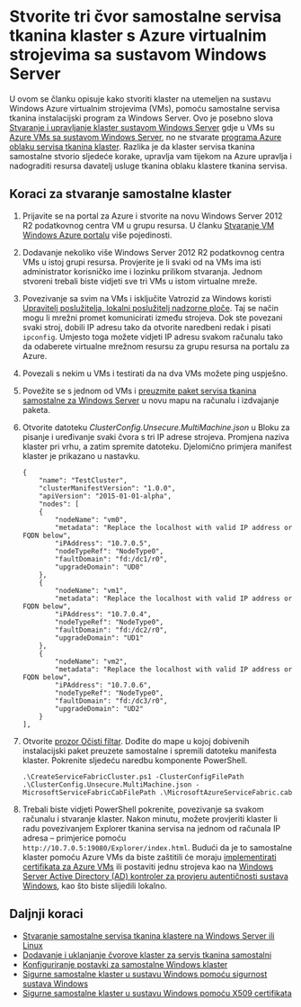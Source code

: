 <properties
   pageTitle="Stvaranje samostalne klaster s Azure VMs sa sustavom Windows | Microsoft Azure"
   description="Saznajte kako stvarati i upravljati programa klaster tkanina servisa Azure na Azure virtualnim strojevima sa sustavom Windows Server."
   services="service-fabric"
   documentationCenter=".net"
   authors="dsk-2015"
   manager="timlt"
   editor=""/>

<tags
   ms.service="service-fabric"
   ms.devlang="dotnet"
   ms.topic="article"
   ms.tgt_pltfrm="NA"
   ms.workload="NA"
   ms.date="08/05/2016"
   ms.author="dkshir;chackdan"/>



# <a name="create-a-three-node-standalone-service-fabric-cluster-with-azure-virtual-machines-running-windows-server"></a>Stvorite tri čvor samostalne servisa tkanina klaster s Azure virtualnim strojevima sa sustavom Windows Server

U ovom se članku opisuje kako stvoriti klaster na utemeljen na sustavu Windows Azure virtualnim strojevima (VMs), pomoću samostalne servisa tkanina instalacijski program za Windows Server. Ovo je posebno slova [Stvaranje i upravljanje klaster sustavom Windows Server](service-fabric-cluster-creation-for-windows-server.md) gdje u VMs su [Azure VMs sa sustavom Windows Server](../virtual-machines/virtual-machines-windows-hero-tutorial.md), no ne stvarate [programa Azure oblaku servisa tkanina klaster](service-fabric-cluster-creation-via-portal.md). Razlika je da klaster servisa tkanina samostalne stvorio sljedeće korake, upravlja vam tijekom na Azure upravlja i nadograditi resursa davatelj usluge tkanina oblaku klastere tkanina servisa.


## <a name="steps-to-create-the-standalone-cluster"></a>Koraci za stvaranje samostalne klaster

1. Prijavite se na portal za Azure i stvorite na novu Windows Server 2012 R2 podatkovnog centra VM u grupu resursa. U članku [Stvaranje VM Windows Azure portalu](../virtual-machines/virtual-machines-windows-hero-tutorial.md) više pojedinosti.
2. Dodavanje nekoliko više Windows Server 2012 R2 podatkovnog centra VMs u istoj grupi resursa. Provjerite je li svaki od na VMs ima isti administrator korisničko ime i lozinku prilikom stvaranja. Jednom stvoreni trebali biste vidjeti sve tri VMs u istom virtualne mreže.
3. Povezivanje sa svim na VMs i isključite Vatrozid za Windows koristi [Upravitelj poslužitelja, lokalni poslužitelj nadzorne ploče](https://technet.microsoft.com/library/jj134147.aspx). Taj se način mogu li mrežni promet komunicirati između strojeva. Dok ste povezani svaki stroj, dobili IP adresu tako da otvorite naredbeni redak i pisati `ipconfig`. Umjesto toga možete vidjeti IP adresu svakom računalu tako da odaberete virtualne mrežnom resursu za grupu resursa na portalu za Azure.
4. Povezali s nekim u VMs i testirati da na dva VMs možete ping uspješno.
5. Povežite se s jednom od VMs i [preuzmite paket servisa tkanina samostalne za Windows Server](http://go.microsoft.com/fwlink/?LinkId=730690) u novu mapu na računalu i izdvajanje paketa.
6. Otvorite datoteku *ClusterConfig.Unsecure.MultiMachine.json* u Bloku za pisanje i uređivanje svaki čvora s tri IP adrese strojeva. Promjena naziva klaster pri vrhu, a zatim spremite datoteku.  Djelomično primjera manifest klaster je prikazano u nastavku.

    ```
    {
        "name": "TestCluster",
        "clusterManifestVersion": "1.0.0",
        "apiVersion": "2015-01-01-alpha",
        "nodes": [
        {
            "nodeName": "vm0",
            "metadata": "Replace the localhost with valid IP address or FQDN below",
            "iPAddress": "10.7.0.5",
            "nodeTypeRef": "NodeType0",
            "faultDomain": "fd:/dc1/r0",
            "upgradeDomain": "UD0"
        },
        {
            "nodeName": "vm1",
            "metadata": "Replace the localhost with valid IP address or FQDN below",
            "iPAddress": "10.7.0.4",
            "nodeTypeRef": "NodeType0",
            "faultDomain": "fd:/dc2/r0",
            "upgradeDomain": "UD1"
        },
        {
            "nodeName": "vm2",
            "metadata": "Replace the localhost with valid IP address or FQDN below",
            "iPAddress": "10.7.0.6",
            "nodeTypeRef": "NodeType0",
            "faultDomain": "fd:/dc3/r0",
            "upgradeDomain": "UD2"
        }
    ],
    ```

7. Otvorite [prozor Očisti filtar](https://msdn.microsoft.com/powershell/scripting/core-powershell/ise/introducing-the-windows-powershell-ise). Dođite do mape u kojoj dobivenih instalacijski paket preuzete samostalne i spremili datoteku manifesta klaster. Pokrenite sljedeću naredbu komponente PowerShell.

    ```
    .\CreateServiceFabricCluster.ps1 -ClusterConfigFilePath .\ClusterConfig.Unsecure.MultiMachine.json -MicrosoftServiceFabricCabFilePath .\MicrosoftAzureServiceFabric.cab
    ```

8. Trebali biste vidjeti PowerShell pokrenite, povezivanje sa svakom računalu i stvaranje klaster. Nakon minutu, možete provjeriti klaster li radu povezivanjem Explorer tkanina servisa na jednom od računala IP adresa – primjerice pomoću `http://10.7.0.5:19080/Explorer/index.html`. Budući da je to samostalne klaster pomoću Azure VMs da biste zaštitili će moraju [implementirati certifikata za Azure VMs](service-fabric-windows-cluster-x509-security.md) ili postaviti jednu strojeva kao na [Windows Server Active Directory (AD) kontroler za provjeru autentičnosti sustava Windows](service-fabric-windows-cluster-windows-security.md), kao što biste slijedili lokalno.


## <a name="next-steps"></a>Daljnji koraci
- [Stvaranje samostalne servisa tkanina klastere na Windows Server ili Linux](service-fabric-deploy-anywhere.md)
- [Dodavanje i uklanjanje čvorove klaster za servis tkanina samostalni](service-fabric-cluster-windows-server-add-remove-nodes.md)
- [Konfiguriranje postavki za samostalne Windows klaster](service-fabric-cluster-manifest.md)
- [Sigurne samostalne klaster u sustavu Windows pomoću sigurnost sustava Windows](service-fabric-windows-cluster-windows-security.md)
- [Sigurne samostalne klaster u sustavu Windows pomoću X509 certifikata](service-fabric-windows-cluster-x509-security.md)
